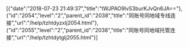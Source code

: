 [{"date":"2018-07-23 21:49:37","title":"tWJPAO9lvS3burKJvQn6JA=="},{"id":"2054","level":"2","parent_id":"2038","title":"同账号同地域专线连接","url":"/help/tzhtdyzxlj2054.html"},{"id":"2055","level":"2","parent_id":"2038","title":"同账号同地域托管连接","url":"/help/tzhtdytglj2055.html"}]